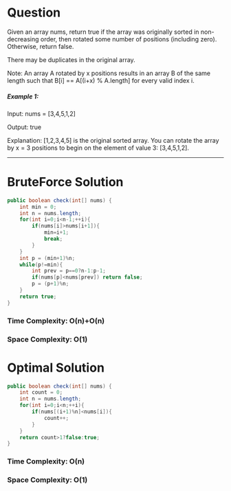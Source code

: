 # Question

Given an array nums, return true if the array was originally sorted in non-decreasing order, then rotated some number of positions (including zero). Otherwise, return false.

There may be duplicates in the original array.

Note: An array A rotated by x positions results in an array B of the same length such that B[i] == A[(i+x) % A.length] for every valid index i.

 

##### Example 1:

Input: nums = [3,4,5,1,2]

Output: true

Explanation: [1,2,3,4,5] is the original sorted array.
You can rotate the array by x = 3 positions to begin on the element of value 3: [3,4,5,1,2].

***

# BruteForce Solution

``` java
public boolean check(int[] nums) {
    int min = 0;
    int n = nums.length;
    for(int i=0;i<n-1;++i){
        if(nums[i]>nums[i+1]){
            min=i+1;
            break;
        }
    }
    int p = (min+1)%n;
    while(p!=min){
        int prev = p==0?n-1:p-1;
        if(nums[p]<nums[prev]) return false;
        p = (p+1)%n;
    }
    return true;
}
```

### Time Complexity: O(n)+O(n)
### Space Complexity: O(1)


# Optimal Solution

``` java
public boolean check(int[] nums) {
    int count = 0;
    int n = nums.length;
    for(int i=0;i<n;++i){
        if(nums[(i+1)%n]<nums[i]){
            count++;
        }
    }
    return count>1?false:true;
}
```

### Time Complexity: O(n)
### Space Complexity: O(1)